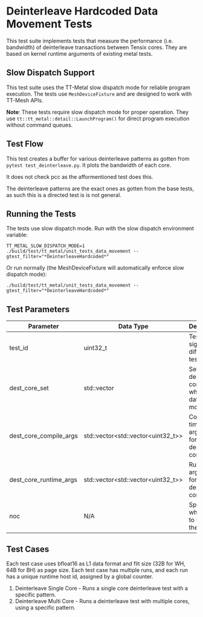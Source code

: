 # Deinterleave Hardcoded Data Movement Tests

This test suite implements tests that measure the performance (i.e. bandwidth) of deinterleave transactions between Tensix cores.
They are based on kernel runtime arguments of existing metal tests.

## Slow Dispatch Support
This test suite uses the TT-Metal slow dispatch mode for reliable program execution. The tests use `MeshDeviceFixture` and are designed to work with TT-Mesh APIs.

**Note**: These tests require slow dispatch mode for proper operation. They use `tt::tt_metal::detail::LaunchProgram()` for direct program execution without command queues.

## Test Flow

This test creates a buffer for various deinterleave patterns as gotten from `pytest test_deinterleave.py`. It plots the bandwidth of each core.

It does not check pcc as the afformentioned test does this.

The deinterleave patterns are the exact ones as gotten from the base tests, as such this is a directed test is is not general.

## Running the Tests
The tests use slow dispatch mode. Run with the slow dispatch environment variable:
```
TT_METAL_SLOW_DISPATCH_MODE=1 ./build/test/tt_metal/unit_tests_data_movement --gtest_filter="*DeinterleaveHardcoded*"
```

Or run normally (the MeshDeviceFixture will automatically enforce slow dispatch mode):
```
./build/test/tt_metal/unit_tests_data_movement --gtest_filter="*DeinterleaveHardcoded*"
```

## Test Parameters
| Parameter                 | Data Type                          | Description |
| ------------------------- | ---------------------              | ----------- |
| test_id                   | uint32_t                           | Test id for signifying different test cases. |
| dest_core_set             | std::vector<CoreRangeSet>          | Set of destination cores to which the data will be moved. |
| dest_core_compile_args    | std::vector<std::vector<uint32_t>> | Compile-time arguments for the destination core. |
| dest_core_runtime_args    | std::vector<std::vector<uint32_t>> | Runtime arguments for the destination core. |
| noc                       | N/A                                | Specify which NOC to use for the test |

## Test Cases
Each test case uses bfloat16 as L1 data format and flit size (32B for WH, 64B for BH) as page size.
Each test case has multiple runs, and each run has a unique runtime host id, assigned by a global counter.

1. Deinterleave Single Core - Runs a single core deinterleave test with a specific pattern.
2. Deinterleave Multi Core - Runs a deinterleave test with multiple cores, using a specific pattern.
